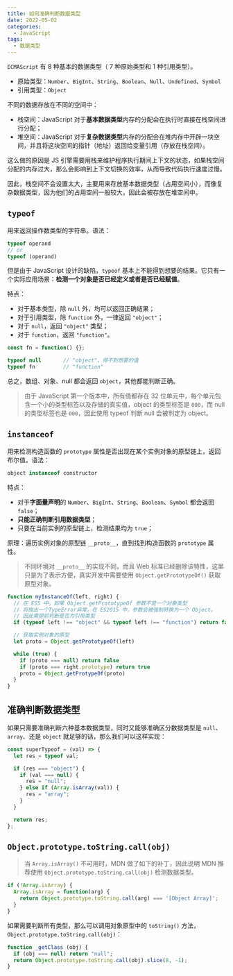 ```yaml
---
title: 如何准确判断数据类型
date: 2022-05-02
categories:
  - JavaScript
tags:
  - 数据类型
---
```


`ECMAScript` 有 8 种基本的数据类型（ 7 种原始类型和 1 种引用类型）。

* 原始类型：`Number`、`BigInt`、`String`、`Boolean`、`Null`、`Undefined`、`Symbol` 
* 引用类型：`Object`

不同的数据存放在不同的空间中：

* 栈空间：JavaScript 对于**基本数据类型**内存的分配会在执行时直接在栈空间进行分配；
* 堆空间：JavaScript 对于**复杂数据类型**内存的分配会在堆内存中开辟一块空间，并且将这块空间的指针（地址）返回给变量引用（存放在栈空间）。

这么做的原因是 JS 引擎需要用栈来维护程序执行期间上下文的状态，如果栈空间分配的内存过大，那么会影响到上下文切换的效率，从而导致代码执行速度过慢。

因此，栈空间不会设置太大，主要用来存放基本数据类型（占用空间小），而像复杂数据类型，因为他们的占用空间一般较大，因此会被存放在堆空间中。

## `typeof`

用来返回操作数类型的字符串。语法：

```js
typeof operand
// or
typeof (operand)
```

但是由于 JavaScript 设计的缺陷，`typeof` 基本上不能得到想要的结果。它只有一个实际应用场景：**检测一个对象是否已经定义或者是否已经赋值**。

特点：

* 对于基本类型，除 `null` 外，均可以返回正确结果；
* 对于引用类型，除 `function` 外，一律返回 `"object"`；
* 对于 `null`，返回 `"object"` 类型；
* 对于 `function`，返回 `"function"`。

```js
const fn = function() {};

typeof null       // "object"，得不到想要的值
typeof fn         // "function"
```

总之，数组、对象、null 都会返回 `object`，其他都能判断正确。

> 由于 JavaScript 第一个版本中，所有值都存在 32 位单元中，每个单元包含一个小的类型标签以及存储的真实值，object 的类型标签是 `000`，而 null 的类型标签也是 `000`，因此使用 typeof 判断 null 会被判定为 object。

## `instanceof`

用来检测构造函数的 `prototype` 属性是否出现在某个实例对象的原型链上，返回布尔值。语法：

```js
object instanceof constructor
```

特点：

* 对于**字面量声明**的 `Number`、`BigInt`、`String`、`Boolean`、`Symbol` 都会返回 `false`；
* **只能正确判断引用数据类型**；
* 只要在当前实例的原型链上，检测结果均为 `true`；

原理：遍历实例对象的原型链 `__proto__`，直到找到构造函数的 `prototype` 属性。

> 不同环境对 `__proto__` 的实现不同，而且 Web 标准已经删除该特性，这里只是为了表示方便，真实开发中需要使用 `Object.getPrototypeOf()` 获取原型对象。

```js
function myInstanceOf(left, right) {
  // 在 ES5 中，如果 Object.getPrototypeOf 参数不是一个对象类型
  // 将抛出一个TypeError异常。在 ES2015 中，参数会被强制转换为一个 Object。
  // 因此需提前判断是否为引用类型
  if (typeof left !== "object" && typeof left !== "function") return false

  // 获取实例对象的原型
  let proto = Object.getPrototypeOf(left)

  while (true) {
    if (proto === null) return false
    if (proto === right.prototype) return true
    proto = Object.getProtypeOf(proto)
  }
}
```

## 准确判断数据类型

如果只需要准确判断六种基本数据类型，同时又能够准确区分数据类型是 `null`、`array`、还是 `object` 就足够的话，那么我们可以这样实现：

```js
const superTypeof = (val) => {
  let res = typeof val;

  if (res === "object") {
    if (val === null) {
      res = "null";
    } else if (Array.isArray(val)) {
      res = "array";
    }
  }

  return res;
};
```

## `Object.prototype.toString.call(obj)`

> 当 `Array.isArray()` 不可用时，MDN 做了如下的补丁，因此说明 MDN 推荐使用 `Object.prototype.toString.call(obj)` 检测数据类型。

```js
if (!Array.isArray) {
  Array.isArray = function(arg) {
    return Object.prototype.toString.call(arg) === '[Object Array]';
  }
}
```

如果需要判断所有类型，那么可以调用对象原型中的 `toString()` 方法，`Object.prototype.toString.call(obj)`：

```js
function _getClass (obj) {
  if (obj === null) return "null";
  return Object.prototype.toString.call(obj).slice(8, -1);
}
```
